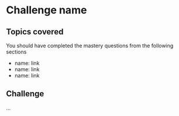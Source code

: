 # Challenge name

## Topics covered

You should have completed the mastery questions from the following sections

* name: link
* name: link
* name: link

## Challenge

...
